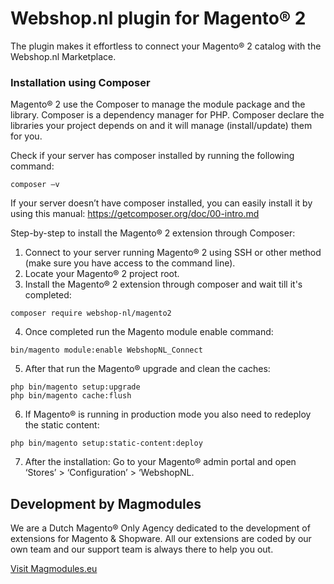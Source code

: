 # Webshop.nl plugin for Magento® 2

The plugin makes it effortless to connect your Magento® 2 catalog with the Webshop.nl Marketplace.

### Installation using Composer ###
Magento® 2 use the Composer to manage the module package and the library. Composer is a dependency manager for PHP. Composer declare the libraries your project depends on and it will manage (install/update) them for you.

Check if your server has composer installed by running the following command:
```
composer –v
``` 
If your server doesn’t have composer installed, you can easily install it by using this manual: https://getcomposer.org/doc/00-intro.md

Step-by-step to install the Magento® 2 extension through Composer:

1.	Connect to your server running Magento® 2 using SSH or other method (make sure you have access to the command line).
2.	Locate your Magento® 2 project root.
3.	Install the Magento® 2 extension through composer and wait till it's completed:
```
composer require webshop-nl/magento2
``` 
4.	Once completed run the Magento module enable command:
```
bin/magento module:enable WebshopNL_Connect
``` 
5.	After that run the Magento® upgrade and clean the caches:
```
php bin/magento setup:upgrade
php bin/magento cache:flush
```
6.  If Magento® is running in production mode you also need to redeploy the static content:
```
php bin/magento setup:static-content:deploy
```
7.  After the installation: Go to your Magento® admin portal and open ‘Stores’ > ‘Configuration’ > ‘WebshopNL.
  
   
## Development by Magmodules

We are a Dutch Magento® Only Agency dedicated to the development of extensions for Magento & Shopware. 
All our extensions are coded by our own team and our support team is always there to help you out. 

[Visit Magmodules.eu](https://www.magmodules.eu/)

